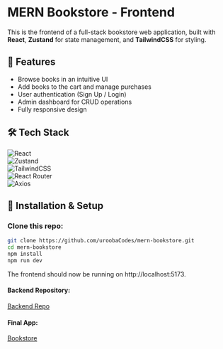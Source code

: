 # MERN Bookstore - Frontend  

This is the frontend of a full-stack bookstore web application, built with **React**, **Zustand** for state management, and **TailwindCSS** for styling.  

## 📱 Features  
- Browse books in an intuitive UI  
- Add books to the cart and manage purchases  
- User authentication (Sign Up / Login)  
- Admin dashboard for CRUD operations  
- Fully responsive design  

## 🛠️ Tech Stack  

![React](https://img.shields.io/badge/React-20232A?style=for-the-badge&logo=react&logoColor=61DAFB)  
![Zustand](https://img.shields.io/badge/Zustand-000000?style=for-the-badge&logo=zustand&logoColor=white)  
![TailwindCSS](https://img.shields.io/badge/TailwindCSS-38B2AC?style=for-the-badge&logo=tailwind-css&logoColor=white)  
![React Router](https://img.shields.io/badge/React%20Router-CA4245?style=for-the-badge&logo=react-router&logoColor=white)  
![Axios](https://img.shields.io/badge/Axios-5A29E4?style=for-the-badge)  

## 🔧 Installation & Setup  

### Clone this repo:  

```sh
git clone https://github.com/uroobaCodes/mern-bookstore.git
cd mern-bookstore
npm install
npm run dev
```
The frontend should now be running on http://localhost:5173.

#### Backend Repository: 
[Backend Repo](https://github.com/uroobaCodes/mern-bookstore-backend)

#### Final App:
[Bookstore](https://mern-bookstore-xi.vercel.app/)
